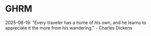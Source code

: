 # GHRM

2025-08-19: "Every traveler has a home of his own, and he learns to appreciate it the more from his wandering." - Charles Dickens